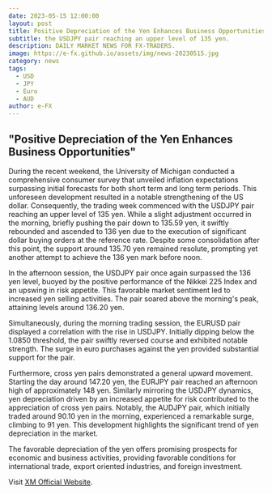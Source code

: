```yaml
---
date: 2023-05-15 12:00:00
layout: post
title: Positive Depreciation of the Yen Enhances Business Opportunities 
subtitle: the USDJPY pair reaching an upper level of 135 yen. 
description: DAILY MARKET NEWS FOR FX-TRADERS.
image: https://e-fx.github.io/assets/img/news-20230515.jpg
category: news
tags:
  - USD
  - JPY
  - Euro
  - AUD
author: e-FX
---
```


##  "Positive Depreciation of the Yen Enhances Business Opportunities"

During the recent weekend, the University of Michigan conducted a comprehensive consumer survey that unveiled inflation expectations surpassing initial forecasts for both short term and long term periods. This unforeseen development resulted in a notable strengthening of the US dollar. Consequently, the trading week commenced with the USDJPY pair reaching an upper level of 135 yen. While a slight adjustment occurred in the morning, briefly pushing the pair down to 135.59 yen, it swiftly rebounded and ascended to 136 yen due to the execution of significant dollar buying orders at the reference rate. Despite some consolidation after this point, the support around 135.70 yen remained resolute, prompting yet another attempt to achieve the 136 yen mark before noon.

In the afternoon session, the USDJPY pair once again surpassed the 136 yen level, buoyed by the positive performance of the Nikkei 225 Index and an upswing in risk appetite. This favorable market sentiment led to increased yen selling activities. The pair soared above the morning's peak, attaining levels around 136.20 yen.

Simultaneously, during the morning trading session, the EURUSD pair displayed a correlation with the rise in USDJPY. Initially dipping below the 1.0850 threshold, the pair swiftly reversed course and exhibited notable strength. The surge in euro purchases against the yen provided substantial support for the pair.

Furthermore, cross yen pairs demonstrated a general upward movement. Starting the day around 147.20 yen, the EURJPY pair reached an afternoon high of approximately 148 yen. Similarly mirroring the USDJPY dynamics, yen depreciation driven by an increased appetite for risk contributed to the appreciation of cross yen pairs. Notably, the AUDJPY pair, which initially traded around 90.10 yen in the morning, experienced a remarkable surge, climbing to 91 yen. This development highlights the significant trend of yen depreciation in the market.

The favorable depreciation of the yen offers promising prospects for economic and business activities, providing favorable conditions for international trade, export oriented industries, and foreign investment.




Visit [XM Official Website](https://clicks.pipaffiliates.com/c?c=550036&l=en&p=0).